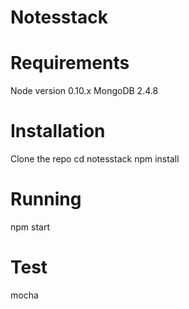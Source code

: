 Notesstack
==========


Requirements
============

Node version 0.10.x
MongoDB 2.4.8

Installation
============

Clone the repo
cd notesstack
npm install

Running
=======

npm start

Test
====

mocha
